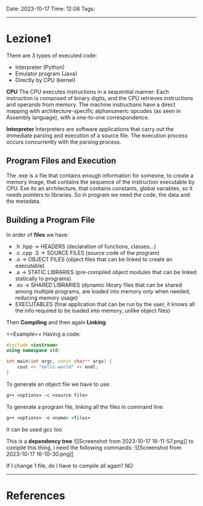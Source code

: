 Date: 2023-10-17
Time: 12:08
Tags: 

---
# Lezione1

There are 3 types of executed code:
- Interpreter  (Python)
- Emulator program (Java)
- Directly by CPU (kernel)

**CPU**
The CPU executes instructions in a sequential manner.
Each instruction is composed of binary digits, and the CPU retrieves instructions and operands from memory.
The machine instructions have a direct mapping with architecture-specific alphanumeric opcodes (as seen in Assembly language), with a one-to-one correspondence.

**Interpreter**
Interpreters are software applications that carry out the immediate parsing and execution of a source file. The execution process occurs concurrently with the parsing process.

## Program Files and Execution
The .exe is a file that contains enough information for someone, to create a memory image, that contains the sequence of the instruction executable by CPU. Exe its an architecture, that contains constants, global variables, so it needs pointers to libraries. So in program we need the code, the data and the metadata. 

## Building a Program File

In order of **files** we have:
- .h .hpp -> HEADERS (declaration of functions, classes...)
- .c .cpp .S -> SOURCE FILES (source code of the program)
- .o -> OBJECT FILES (object files that can be linked to create an executable)
- .a -> STATIC LIBRARIES (pre-compiled object modules that can be linked statically to programs)
- .so -> SHARED LIBRARIES (dynamic library files that can be shared among multiple programs, are loaded into memory only when needed, reducing memory usage)
- EXECUTABLES (final application that can be run by the user, it knows all the info required to be loaded into memory, unlike object files)

Then **Compiling** and then again **Linking**.

==Example==
Having a code:
```cpp
#include <iostream>
using namespace std;

int main(int argc, const char** argv) {
	cout << "hello world" << endl;
}
```

To generate an object file we have to use:
```cmd
g++ <options> -c <source file>
```
To generate a program file, linking all the files in command line:
```cmd
g++ <options> -o <name> <files>
```
It can be used gcc too

This is a **dependency tree**
![[Screenshot from 2023-10-17 16-11-57.png]]
to compile this thing, i need the following commands:
![[Screenshot from 2023-10-17 16-10-30.png]]

If I change 1 file, do I have to compile all again? NO

---
# References
